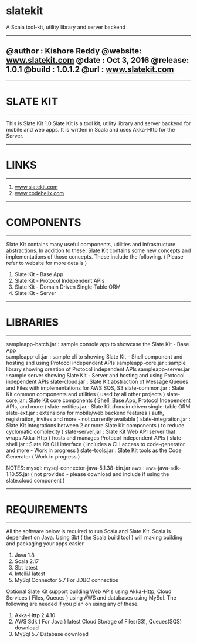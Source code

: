 # slatekit
A Scala tool-kit, utility library and server backend

----------------------------------------------------------------------------------------
@author : Kishore Reddy
@website: www.slatekit.com 
@date   : Oct 3, 2016
@release: 1.0.1
@build  : 1.0.1.2
@url    : www.slatekit.com
----------------------------------------------------------------------------------------



----------------------------------------------------------------------------------------
# SLATE KIT
----------------------------------------------------------------------------------------
This is Slate Kit 1.0 
Slate Kit is a tool kit, utility library and server backend for mobile and web apps. 
It is written in Scala and uses Akka-Http for the Server. 


----------------------------------------------------------------------------------------
# LINKS
----------------------------------------------------------------------------------------
1. www.slatekit.com
2. www.codehelix.com 



----------------------------------------------------------------------------------------
# COMPONENTS
----------------------------------------------------------------------------------------
Slate Kit contains many useful components, utilities and infrastructure abstractions.
In addition to these, Slate Kit contains some new concepts and implementations of those
concepts. These include the following. ( Please refer to website for more details )

1. Slate Kit - Base App 
2. Slate Kit - Protocol Independent APIs
3. Slate Kit - Domain Driven Single-Table ORM 
4. Slate Kit - Server 



----------------------------------------------------------------------------------------
# LIBRARIES
----------------------------------------------------------------------------------------
sampleapp-batch.jar    : sample console app to showcase the Slate Kit - Base App   
sampleapp-cli.jar      : sample cli to showing Slate Kit - Shell component and hosting and using Protocol independent APIs 
sampleapp-core.jar     : sample library showing creation of Protocol independent APIs
sampleapp-server.jar   : sample server showing Slate Kit - Server and hosting and using Protocol independent APIs 
slate-cloud.jar        : Slate Kit abstraction of Message Queues and Files with implementations for AWS SQS, S3 
slate-common.jar       : Slate Kit common components and utilities ( used by all other projects ) 
slate-core.jar         : Slate Kit core components ( Shell, Base App, Protocol Independent APIs, and more ) 
slate-entities.jar     : Slate Kit domain driven single-table ORM        
slate-ext.jar          : extensions for mobile/web backend features ( auth, registration, invites and more - not currently available )
slate-integration.jar  : Slate Kit integrations between 2 or more Slate Kit components ( to reduce cyclomatic complexity )
slate-server.jar       : Slate Kit Web API server that wraps Akka-Http ( hosts and manages Protocol independent APIs )
slate-shell.jar        : Slate Kit CLI interface ( includes a CLI access to code-generator and more - Work in progress ) 
slate-tools.jar        : Slate Kit tools as the Code Generator ( Work in progress ) 

NOTES:
mysql: mysql-connector-java-5.1.38-bin.jar 
aws  : aws-java-sdk-1.10.55.jar ( not provided - please download and include if using the slate.cloud component )


----------------------------------------------------------------------------------------
# REQUIREMENTS
----------------------------------------------------------------------------------------
All the software below is required to run Scala and Slate Kit. Scala is dependent on Java. 
Using Sbt ( the Scala build tool ) will making building and packaging your apps easier.

1. Java	            1.8	
2. Scala	        2.17
3. Sbt	            latest
4. IntelliJ	        latest 
5. MySql Connector	5.7	For JDBC connectios 


Optional
Slate Kit support building Web APIs using Akka-Http, Cloud Services ( Files, Queues ) using AWS and databases using MySql. 
The following are needed if you plan on using any of these.

1. Akka-Http	2.4.10 
2. AWS Sdk ( For Java )	latest	Cloud Storage of Files(S3), Queues(SQS)	download
3. MySql 5.7	Database	download

